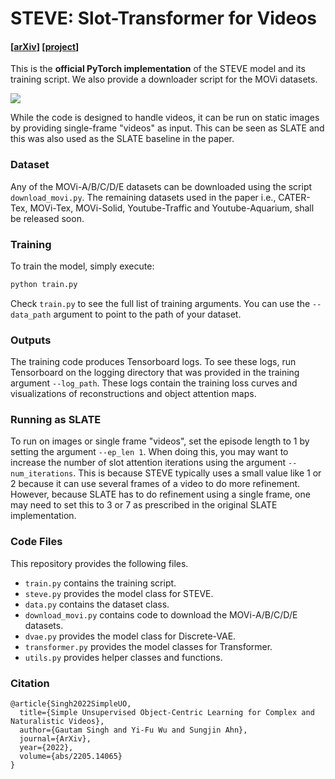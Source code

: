 
# STEVE: Slot-Transformer for Videos 

#### [[arXiv](https://arxiv.org/abs/2205.14065)] [[project](https://sites.google.com/view/slot-transformer-for-videos)]

This is the **official PyTorch implementation** of the STEVE model and its training script. We also provide a downloader script for the MOVi datasets.

<img src="https://i.imgur.com/P6seoRd.gif">

While the code is designed to handle videos, it can be run on static images by providing single-frame "videos" as input. This can be seen as SLATE and this was also used as the SLATE baseline in the paper.

### Dataset
Any of the MOVi-A/B/C/D/E datasets can be downloaded using the script `download_movi.py`. The remaining datasets used in the paper i.e., CATER-Tex, MOVi-Tex, MOVi-Solid, Youtube-Traffic and Youtube-Aquarium, shall be released soon.

### Training
To train the model, simply execute:
```bash
python train.py
```
Check `train.py` to see the full list of training arguments. You can use the `--data_path` argument to point to the path of your dataset.

### Outputs
The training code produces Tensorboard logs. To see these logs, run Tensorboard on the logging directory that was provided in the training argument `--log_path`. These logs contain the training loss curves and visualizations of reconstructions and object attention maps.

### Running as SLATE
To run on images or single frame "videos", set the episode length to 1 by setting the argument `--ep_len 1`. When doing this, you may want to increase the number of slot attention iterations using the argument `--num_iterations`. This is because STEVE typically uses a small value like 1 or 2 because it can use several frames of a video to do more refinement. However, because SLATE has to do refinement using a single frame, one may need to set this to 3 or 7 as prescribed in the original SLATE implementation.

### Code Files
This repository provides the following files.
- `train.py` contains the training script.
- `steve.py` provides the model class for STEVE.
- `data.py` contains the dataset class.
- `download_movi.py` contains code to download the MOVi-A/B/C/D/E datasets.
- `dvae.py` provides the model class for Discrete-VAE.
- `transformer.py` provides the model classes for Transformer.
- `utils.py` provides helper classes and functions.

### Citation
```
@article{Singh2022SimpleUO,
  title={Simple Unsupervised Object-Centric Learning for Complex and Naturalistic Videos},
  author={Gautam Singh and Yi-Fu Wu and Sungjin Ahn},
  journal={ArXiv},
  year={2022},
  volume={abs/2205.14065}
}
```
